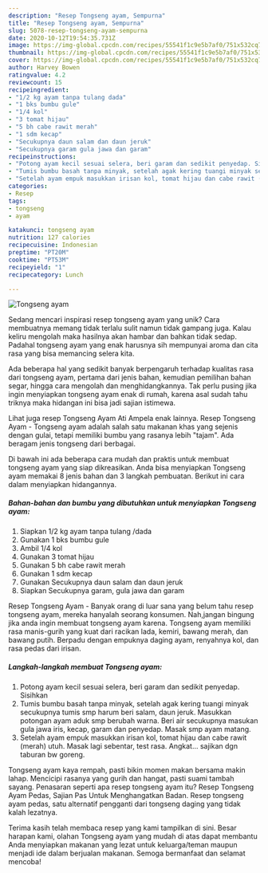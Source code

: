 ```yaml
---
description: "Resep Tongseng ayam, Sempurna"
title: "Resep Tongseng ayam, Sempurna"
slug: 5078-resep-tongseng-ayam-sempurna
date: 2020-10-12T19:54:35.731Z
image: https://img-global.cpcdn.com/recipes/55541f1c9e5b7af0/751x532cq70/tongseng-ayam-foto-resep-utama.jpg
thumbnail: https://img-global.cpcdn.com/recipes/55541f1c9e5b7af0/751x532cq70/tongseng-ayam-foto-resep-utama.jpg
cover: https://img-global.cpcdn.com/recipes/55541f1c9e5b7af0/751x532cq70/tongseng-ayam-foto-resep-utama.jpg
author: Harvey Bowen
ratingvalue: 4.2
reviewcount: 15
recipeingredient:
- "1/2 kg ayam tanpa tulang dada"
- "1 bks bumbu gule"
- "1/4 kol"
- "3 tomat hijau"
- "5 bh cabe rawit merah"
- "1 sdm kecap"
- "Secukupnya daun salam dan daun jeruk"
- "Secukupnya garam gula jawa dan garam"
recipeinstructions:
- "Potong ayam kecil sesuai selera, beri garam dan sedikit penyedap. Sisihkan"
- "Tumis bumbu basah tanpa minyak, setelah agak kering tuangi minyak secukupnya tumis smp harum beri salam, daun jeruk. Masukkan potongan ayam aduk smp berubah warna. Beri air secukupnya masukan gula jawa iris, kecap, garam dan penyedap. Masak smp ayam matang."
- "Setelah ayam empuk masukkan irisan kol, tomat hijau dan cabe rawit (merah) utuh. Masak lagi sebentar, test rasa. Angkat... sajikan dgn taburan bw goreng."
categories:
- Resep
tags:
- tongseng
- ayam

katakunci: tongseng ayam 
nutrition: 127 calories
recipecuisine: Indonesian
preptime: "PT20M"
cooktime: "PT53M"
recipeyield: "1"
recipecategory: Lunch

---
```



![Tongseng ayam](https://img-global.cpcdn.com/recipes/55541f1c9e5b7af0/751x532cq70/tongseng-ayam-foto-resep-utama.jpg)

Sedang mencari inspirasi resep tongseng ayam yang unik? Cara membuatnya memang tidak terlalu sulit namun tidak gampang juga. Kalau keliru mengolah maka hasilnya akan hambar dan bahkan tidak sedap. Padahal tongseng ayam yang enak harusnya sih mempunyai aroma dan cita rasa yang bisa memancing selera kita.

Ada beberapa hal yang sedikit banyak berpengaruh terhadap kualitas rasa dari tongseng ayam, pertama dari jenis bahan, kemudian pemilihan bahan segar, hingga cara mengolah dan menghidangkannya. Tak perlu pusing jika ingin menyiapkan tongseng ayam enak di rumah, karena asal sudah tahu triknya maka hidangan ini bisa jadi sajian istimewa.

Lihat juga resep Tongseng Ayam Ati Ampela enak lainnya. Resep Tongseng Ayam - Tongseng ayam adalah salah satu makanan khas yang sejenis dengan gulai, tetapi memiliki bumbu yang rasanya lebih &#34;tajam&#34;. Ada beragam jenis tongseng dari berbagai.


Di bawah ini ada beberapa cara mudah dan praktis untuk membuat tongseng ayam yang siap dikreasikan. Anda bisa menyiapkan Tongseng ayam memakai 8 jenis bahan dan 3 langkah pembuatan. Berikut ini cara dalam menyiapkan hidangannya.

<!--inarticleads1-->

##### Bahan-bahan dan bumbu yang dibutuhkan untuk menyiapkan Tongseng ayam:

1. Siapkan 1/2 kg ayam tanpa tulang /dada
1. Gunakan 1 bks bumbu gule
1. Ambil 1/4 kol
1. Gunakan 3 tomat hijau
1. Gunakan 5 bh cabe rawit merah
1. Gunakan 1 sdm kecap
1. Gunakan Secukupnya daun salam dan daun jeruk
1. Siapkan Secukupnya garam, gula jawa dan garam


Resep Tongseng Ayam - Banyak orang di luar sana yang belum tahu resep tongseng ayam, mereka hanyalah seorang konsumen. Nah,jangan bingung jika anda ingin membuat tongseng ayam karena. Tongseng ayam memiliki rasa manis-gurih yang kuat dari racikan lada, kemiri, bawang merah, dan bawang putih. Berpadu dengan empuknya daging ayam, renyahnya kol, dan rasa pedas dari irisan. 

<!--inarticleads2-->

##### Langkah-langkah membuat Tongseng ayam:

1. Potong ayam kecil sesuai selera, beri garam dan sedikit penyedap. Sisihkan
1. Tumis bumbu basah tanpa minyak, setelah agak kering tuangi minyak secukupnya tumis smp harum beri salam, daun jeruk. Masukkan potongan ayam aduk smp berubah warna. Beri air secukupnya masukan gula jawa iris, kecap, garam dan penyedap. Masak smp ayam matang.
1. Setelah ayam empuk masukkan irisan kol, tomat hijau dan cabe rawit (merah) utuh. Masak lagi sebentar, test rasa. Angkat... sajikan dgn taburan bw goreng.


Tongseng ayam kaya rempah, pasti bikin momen makan bersama makin lahap. Mencicipi rasanya yang gurih dan hangat, pasti suami tambah sayang. Penasaran seperti apa resep tongseng ayam itu? Resep Tongseng Ayam Pedas, Sajian Pas Untuk Menghangatkan Badan. Resep tongseng ayam pedas, satu alternatif pengganti dari tongseng daging yang tidak kalah lezatnya. 

Terima kasih telah membaca resep yang kami tampilkan di sini. Besar harapan kami, olahan Tongseng ayam yang mudah di atas dapat membantu Anda menyiapkan makanan yang lezat untuk keluarga/teman maupun menjadi ide dalam berjualan makanan. Semoga bermanfaat dan selamat mencoba!
